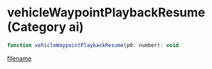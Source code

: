 # vehicleWaypointPlaybackResume (Category ai)

```js
function vehicleWaypointPlaybackResume(p0: number): void
```

[filename](vehicleWaypointPlaybackResume_m.md ':include')